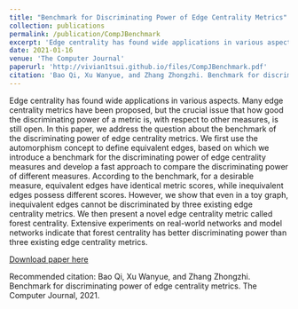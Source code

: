 ```yaml
---
title: "Benchmark for Discriminating Power of Edge Centrality Metrics"
collection: publications
permalink: /publication/CompJBenchmark
excerpt: 'Edge centrality has found wide applications in various aspects. Many edge centrality metrics have been proposed, but the crucial issue that how good the discriminating power of a metric is, with respect to other measures, is still open. In this paper, we address the question about the benchmark of the discriminating power of edge centrality metrics. We first use the automorphism concept to define equivalent edges, based on which we introduce a benchmark for the discriminating power of edge centrality measures and develop a fast approach to compare the discriminating power of different measures. According to the benchmark, for a desirable measure, equivalent edges have identical metric scores, while inequivalent edges possess different scores. However, we show that even in a toy graph, inequivalent edges cannot be discriminated by three existing edge centrality metrics. We then present a novel edge centrality metric called forest centrality. Extensive experiments on real-world networks and model networks indicate that forest centrality has better discriminating power than three existing edge centrality metrics.'
date: 2021-01-16
venue: 'The Computer Journal'
paperurl: 'http://vivian1tsui.github.io/files/CompJBenchmark.pdf'
citation: 'Bao Qi, Xu Wanyue, and Zhang Zhongzhi. Benchmark for discriminating power of edge centrality metrics. The Computer Journal, 2021.'
---
```

Edge centrality has found wide applications in various aspects. Many edge centrality metrics have been proposed, but the crucial issue that how good the discriminating power of a metric is, with respect to other measures, is still open. In this paper, we address the question about the benchmark of the discriminating power of edge centrality metrics. We first use the automorphism concept to define equivalent edges, based on which we introduce a benchmark for the discriminating power of edge centrality measures and develop a fast approach to compare the discriminating power of different measures. According to the benchmark, for a desirable measure, equivalent edges have identical metric scores, while inequivalent edges possess different scores. However, we show that even in a toy graph, inequivalent edges cannot be discriminated by three existing edge centrality metrics. We then present a novel edge centrality metric called forest centrality. Extensive experiments on real-world networks and model networks indicate that forest centrality has better discriminating power than three existing edge centrality metrics.

[Download paper here](http://vivian1tsui.github.io/files/CompJBenchmark.pdf)

Recommended citation: Bao Qi, Xu Wanyue, and Zhang Zhongzhi. Benchmark for discriminating power of edge centrality metrics. The Computer Journal, 2021.

